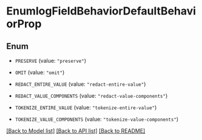 # EnumlogFieldBehaviorDefaultBehaviorProp

## Enum


* `PRESERVE` (value: `"preserve"`)

* `OMIT` (value: `"omit"`)

* `REDACT_ENTIRE_VALUE` (value: `"redact-entire-value"`)

* `REDACT_VALUE_COMPONENTS` (value: `"redact-value-components"`)

* `TOKENIZE_ENTIRE_VALUE` (value: `"tokenize-entire-value"`)

* `TOKENIZE_VALUE_COMPONENTS` (value: `"tokenize-value-components"`)


[[Back to Model list]](../README.md#documentation-for-models) [[Back to API list]](../README.md#documentation-for-api-endpoints) [[Back to README]](../README.md)


